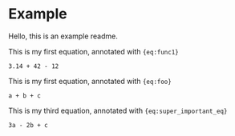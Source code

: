# Example

Hello, this is an example readme.

This is my first equation, annotated with `{eq:func1}`
```{eq:func1}
3.14 + 42 - 12
```

This is my first equation, annotated with `{eq:foo}`
```{eq:foo}
a + b + c
```

This is my third equation, annotated with `{eq:super_important_eq}`
```{eq:super_important_eq}
3a - 2b + c
```